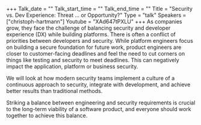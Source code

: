 +++
Talk_date = ""
Talk_start_time = ""
Talk_end_time = ""
Title = "Security vs. Dev Experience:  Threat … or Opportunity?"
Type = "talk"
Speakers = ["christoph-hartmann"]
Youtube = "XAd647tPXLU"
+++
As companies grow, they face the challenge of balancing security and developer experience (DX) while building platforms. There is often a conflict of priorities between developers and security. While platform engineers focus on building a secure foundation for future work, product engineers are closer to customer-facing deadlines and feel the need to cut corners on things like testing and security to meet deadlines. This can negatively impact the application, platform or business security.

We will look at how modern security teams implement a culture of a continuous approach to security, integrate with development, and achieve better results than traditional methods.

Striking a balance between engineering and security requirements is crucial to the long-term viability of a software product, and everyone should work together to achieve this balance.